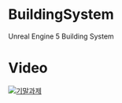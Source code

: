 # BuildingSystem
Unreal Engine 5 Building System

# Video
[![기말과제](http://img.youtube.com/vi/Uxc5ImtMVFg/0.jpg)](https://youtu.be/Uxc5ImtMVFg) 
